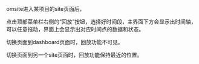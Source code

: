 omsite进入某项目的site页面后，

点击顶部菜单栏右侧的“回放”按钮，选择好时间段，主界面下方会显示出时间轴，可以任意拖动，界面上会显示出对应时间点的数据和状态。

切换页面到dashboard页面时，回放功能不可见。

切换页面到另一个site页面时，回放功能保持最近的位置。







